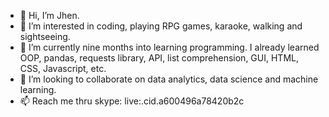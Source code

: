 - 👋 Hi, I’m Jhen.
- 👀 I’m interested in coding, playing RPG games, karaoke, walking and sightseeing.
- 🌱 I’m currently nine months into learning programming. I already learned OOP, pandas, requests library, API, list comprehension, GUI, HTML, CSS, Javascript, etc.
- 💞️ I’m looking to collaborate on data analytics, data science and machine learning.
- 📫 Reach me thru skype: live:.cid.a600496a78420b2c

<!---
Jhenda2022/Jhenda2022 is a ✨ special ✨ repository because its `README.md` (this file) appears on your GitHub profile.
You can click the Preview link to take a look at your changes.
--->
